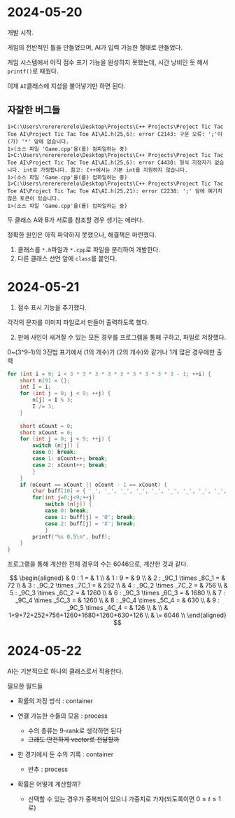 # 2024-05-20

개발 시작.

게임의 전반적인 틀을 만들었으며, AI가 입력 가능한 형태로 만들었다.

게임 시스템에서 아직 점수 표기 기능을 완성하지 못했는데, 시간 낭비인 듯 해서 `printf()`로 때웠다.

이제 `AI`클래스에 지성을 불어넣기만 하면 된다.

## 자잘한 버그들

```
1>C:\Users\rererererelo\Desktop\Projects\C++ Projects\Project Tic Tac Toe AI\Project Tic Tac Toe AI\AI.h(25,6): error C2143: 구문 오류: ';'이(가) '*' 앞에 없습니다.
1>(소스 파일 'Game.cpp'을(를) 컴파일하는 중)
1>C:\Users\rererererelo\Desktop\Projects\C++ Projects\Project Tic Tac Toe AI\Project Tic Tac Toe AI\AI.h(25,6): error C4430: 형식 지정자가 없습니다. int로 가정합니다. 참고: C++에서는 기본 int를 지원하지 않습니다.
1>(소스 파일 'Game.cpp'을(를) 컴파일하는 중)
1>C:\Users\rererererelo\Desktop\Projects\C++ Projects\Project Tic Tac Toe AI\Project Tic Tac Toe AI\AI.h(25,21): error C2238: ';' 앞에 예기치 않은 토큰이 있습니다.
1>(소스 파일 'Game.cpp'을(를) 컴파일하는 중)
```

두 클래스 A와 B가 서로를 참조할 경우 생기는 에러다.

정확한 원인은 아직 파악하지 못했으나, 해결책은 마련했다.

1. 클래스를 `*.h`파일과 `*.cpp`로 파일을 분리하여 개발한다.
2. 다른 클래스 선언 앞에 `class`를 붙인다.

# 2024-05-21

1. 점수 표시 기능을 추가했다.  

각각의 문자를 이미지 파일로서 만들어 출력하도록 했다.

2. 판에 사인이 새겨질 수 있는 모든 경우를 프로그램을 통해 구하고, 파일로 저장했다.

0~(3^9-1)의 3진법 표기에서 (1의 개수)가 (2의 개수)와 같거나 1개 많은 경우에만 출력

```cpp
for (int i = 0; i < 3 * 3 * 3 * 3 * 3 * 3 * 3 * 3 * 3 - 1; ++i) {
    short n[9] = {};
    int I = i;
    for (int j = 0; j < 9; ++j) {
        n[j] = I % 3;
        I /= 3;
    }
        
    short oCount = 0;
    short xCount = 0;
    for (int j = 0; j < 9; ++j) {
        switch (n[j]) {
        case 0: break;
        case 1: oCount++; break;
        case 2: xCount++; break;
        }
    }
    if (oCount == xCount || oCount - 1 == xCount) {
        char buff[10] = { '_', '_', '_', '_', '_', '_', '_', '_', '_', '\0' };
        for(int j=0;j<9;++j)
            switch (n[j]) {
            case 0: break;
            case 1: buff[j] = 'O'; break;
            case 2: buff[j] = 'X'; break;
            }
        printf("%s 0.5\n", buff);
    }
}
```

프로그램을 통해 계산한 전체 경우의 수는 6046으로, 계산한 것과 같다.

$$
\begin{aligned}
& 0 : 1			= & 1 \\
& 1 : 9			= & 9 \\
& 2 : _9C_1 \times _8C_1		= & 72   \\
& 3 : _9C_2 \times _7C_1		= & 252  \\
& 4 : _9C_2 \times _7C_2		= & 756  \\
& 5 : _9C_3 \times _6C_2		= & 1260 \\
& 6 : _9C_3 \times _6C_3		= & 1680 \\
& 7 : _9C_4 \times _5C_3		= & 1260 \\
& 8 : _9C_4 \times _5C_4		= & 630  \\
& 9 : _9C_5 \times _4C_4		= & 126  \\
& \\
& 1+9+72+252+756+1260+1680+1260+630+126 \\
& \= 6046 \\
\end{aligned}
$$

# 2024-05-22

AI는 기본적으로 하나의 클래스로서 작용한다.

필요한 필드들
- 확률의 저장 방식 : container

- 연결 가능한 수들의 모음 : process
  - 수의 종류는 9-rank로 생각하면 된다
  - ~~그래도 안전하게 vector로 전달할까~~

- 한 경기에서 둔 수의 기록 : container
  - 반추 : process

- 확률은 어떻게 계산할까?
  - 선택할 수 있는 경우가 중복되어 있으니 가중치로 가자(되도록이면 $0\le t\le1$로)
